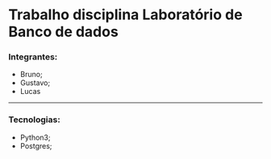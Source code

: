 # Trabalho disciplina Laboratório de Banco de dados
### Integrantes:
- Bruno;
- Gustavo;
- Lucas
---
### Tecnologias:
- Python3;
- Postgres;
